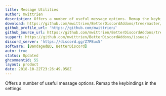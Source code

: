 ```yaml
---
title: Message Utilities
author: mwittrien
description: Offers a number of useful message options. Remap the keybindings in the settings.
download: https://github.com/mwittrien/BetterDiscordAddons/tree/master/Plugins/MessageUtilities
github_profile_url: 'https://github.com/mwittrien/'
github_Source_url: https://github.com/mwittrien/BetterDiscordAddons/tree/master/Plugins/MessageUtilities
support: https://github.com/mwittrien/BetterDiscordAddons/issues/
discord_server: 'https://discord.gg/Z7PBux5'
software: [BandagedBD, BetterDiscord]
auto: true
status: Updated
ghcommentid: 55
layout: product
date: 2018-10-22T23:26:49.958Z
---
```

Offers a number of useful message options. Remap the keybindings in the settings.